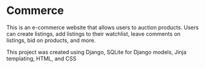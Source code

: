 # Commerce

This is an e-commerce website that allows users to auction products. Users can create listings, add listings to their watchlist, leave comments on listings, bid on products, and more. 

This project was created using Django, SQLite for Django models, Jinja templating, HTML, and CSS
